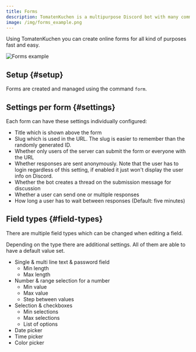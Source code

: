 ```yaml
---
title: Forms
description: TomatenKuchen is a multipurpose Discord bot with many common and innovative features for your server. Using the online forms you can create for example ban appeals or staff applications.
image: /img/forms_example.png
---
```


Using TomatenKuchen you can create online forms for all kind of purposes fast and easy.

![Forms example](/img/forms_example.png)

## Setup {#setup}

Forms are created and managed using the command `form`.

## Settings per form {#settings}

Each form can have these settings individually configured:
- Title which is shown above the form
- Slug which is used in the URL. The slug is easier to remember than the randomly generated ID.
- Whether only users of the server can submit the form or everyone with the URL
- Whether responses are sent anonymously. Note that the user has to login regardless of this setting, if enabled it just won't display the user info on Discord.
- Whether the bot creates a thread on the submission message for discussion
- Whether a user can send one or multiple responses
- How long a user has to wait between responses (Default: five minutes)

## Field types {#field-types}

There are multiple field types which can be changed when editing a field.

Depending on the type there are additional settings.
All of them are able to have a default value set.

- Single & multi line text & password field
	- Min length
	- Max length
- Number & range selection for a number
	- Min value
	- Max value
	- Step between values
- Selection & checkboxes
	- Min selections
	- Max selections
	- List of options
- Date picker
- Time picker
- Color picker
